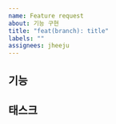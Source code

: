 ```yaml
---
name: Feature request
about: 기능 구현
title: "feat(branch): title"
labels: ""
assignees: jheeju
---
```


## 기능

## 태스크
